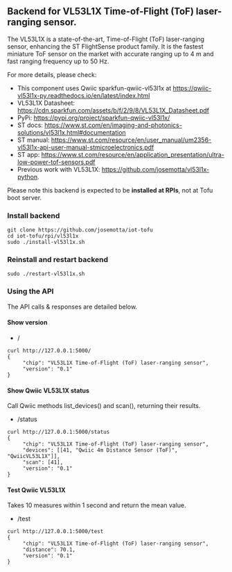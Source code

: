 ## Backend for VL53L1X Time-of-Flight (ToF) laser-ranging sensor.

The VL53L1X is a state-of-the-art, Time-of-Flight (ToF) laser-ranging sensor, enhancing the ST FlightSense product family. It is the fastest miniature ToF sensor on the market with accurate ranging up to 4 m and fast ranging frequency up to 50 Hz.

For more details, please check:

- This component uses Qwiic sparkfun-qwiic-vl53l1x at https://qwiic-vl53l1x-py.readthedocs.io/en/latest/index.html
- VL53L1X Datasheet: https://cdn.sparkfun.com/assets/b/f/2/9/8/VL53L1X_Datasheet.pdf
- PyPi: https://pypi.org/project/sparkfun-qwiic-vl53l1x/
- ST docs: https://www.st.com/en/imaging-and-photonics-solutions/vl53l1x.html#documentation
- ST manual: https://www.st.com/resource/en/user_manual/um2356-vl53l1x-api-user-manual-stmicroelectronics.pdf
- ST app: https://www.st.com/resource/en/application_presentation/ultra-low-power-tof-sensors.pdf
- Previous work with VL53L1X: https://github.com/josemotta/vl53l1x-python.

Please note this backend is expected to be **installed at RPIs**, not at Tofu boot server.

### Install backend

```
git clone https://github.com/josemotta/iot-tofu
cd iot-tofu/rpi/vl53l1x
sudo ./install-vl53l1x.sh

```

### Reinstall and restart backend

```
sudo ./restart-vl53l1x.sh

```

### Using the API

The API calls & responses are detailed below.

#### Show version

- /

```
curl http://127.0.0.1:5000/
{
     "chip": "VL53L1X Time-of-Flight (ToF) laser-ranging sensor",
     "version": "0.1"
}
```

#### Show Qwiic VL53L1X status

Call Qwiic methods list_devices() and scan(), returning their results.

- /status

```
curl http://127.0.0.1:5000/status
{
     "chip": "VL53L1X Time-of-Flight (ToF) laser-ranging sensor",
     "devices": [[41, "Qwiic 4m Distance Sensor (ToF)", "QwiicVL53L1X"]],
     "scan": [41],
     "version": "0.1"
}
```

#### Test Qwiic VL53L1X

Takes 10 measures within 1 second and return the mean value.

- /test

```
curl http://127.0.0.1:5000/test
{
     "chip": "VL53L1X Time-of-Flight (ToF) laser-ranging sensor",
     "distance": 70.1,
     "version": "0.1"
}
```
